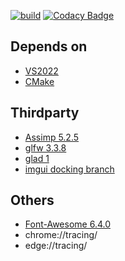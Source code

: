 [![build](https://github.com/Hinageshi01/HinaEngine/workflows/build/badge.svg)](https://github.com/Hinageshi01/HinaEngine/actions?workflow=build)
[![Codacy Badge](https://app.codacy.com/project/badge/Grade/aee7dd99c5324998be06c0a1e53778f4)](https://www.codacy.com/gh/Hinageshi01/HinaEngine/dashboard?utm_source=github.com&amp;utm_medium=referral&amp;utm_content=Hinageshi01/HinaEngine&amp;utm_campaign=Badge_Grade)

## Depends on
- [VS2022](https://visualstudio.microsoft.com/downloads/)
- [CMake](https://cmake.org/download/#latest)

## Thirdparty
- [Assimp 5.2.5](https://github.com/assimp/assimp)
- [glfw 3.3.8](https://github.com/glfw/glfw)
- [glad 1](https://github.com/Dav1dde/glad/tree/master)
- [imgui docking branch](https://github.com/ocornut/imgui/tree/ad44f5831acec714f2af437475406e2f002982a1)

## Others
- [Font-Awesome 6.4.0](https://github.com/FortAwesome/Font-Awesome/tree/6.x)
- chrome://tracing/
- edge://tracing/
